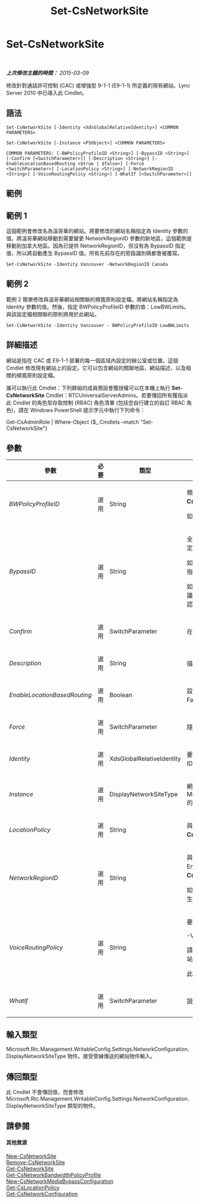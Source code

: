 ﻿---
title: Set-CsNetworkSite
TOCTitle: Set-CsNetworkSite
ms:assetid: 221a099c-72c4-4eb0-8812-6b2b7639a9ee
ms:mtpsurl: https://technet.microsoft.com/zh-tw/library/Gg398295(v=OCS.15)
ms:contentKeyID: 49290330
ms.date: 08/10/2015
mtps_version: v=OCS.15
ms.translationtype: HT
---

# Set-CsNetworkSite

 

_**上次修改主題的時間：** 2015-03-09_

修改針對通話許可控制 (CAC) 或增強型 9-1-1 (E9-1-1) 所定義的現有網站。Lync Server 2010 中已導入此 Cmdlet。

## 語法

    Set-CsNetworkSite [-Identity <XdsGlobalRelativeIdentity>] <COMMON PARAMETERS>

    Set-CsNetworkSite [-Instance <PSObject>] <COMMON PARAMETERS>

    COMMON PARAMETERS: [-BWPolicyProfileID <String>] [-BypassID <String>] [-Confirm [<SwitchParameter>]] [-Description <String>] [-EnableLocationBasedRouting <$true | $false>] [-Force <SwitchParameter>] [-LocationPolicy <String>] [-NetworkRegionID <String>] [-VoiceRoutingPolicy <String>] [-WhatIf [<SwitchParameter>]]

## 範例

## 範例 1

這個範例會修改名為溫哥華的網站。將要修改的網站名稱指定為 Identity 參數的值。將溫哥華網站移動到需要變更 NetworkRegionID 參數的新地區，這個範例是移動到加拿大地區。因為已提供 NetworkRegionID，但沒有為 BypassID 指定值，所以將自動產生 BypassID 值。所有先前存在的旁路識別碼都會被覆寫。

    Set-CsNetworkSite -Identity Vancouver -NetworkRegionID Canada

## 範例 2

範例 2 簡單修改與溫哥華網站相關聯的頻寬原則設定檔。將網站名稱指定為 Identity 參數的值。然後，指定 BWPolicyProfileID 參數的值：LowBWLimits。與該設定檔相關聯的原則將用於此網站。

    Set-CsNetworkSite -Identity Vancouver - BWPolicyProfileID LowBWLimits

## 詳細描述

網站是指在 CAC 或 E9-1-1 部署的每一個區域內設定的辦公室或位置。這個 Cmdlet 修改現有網站上的設定。它可以包含網站的關聯地區、網站描述，以及相關的頻寬原則設定檔。

誰可以執行此 Cmdlet：下列群組的成員預設會獲授權可以在本機上執行 **Set-CsNetworkSite** Cmdlet：RTCUniversalServerAdmins。若要傳回所有獲指派此 Cmdlet 的角色型存取控制 (RBAC) 角色清單 (包括您自行建立的自訂 RBAC 角色)，請在 Windows PowerShell 提示字元中執行下列命令：

Get-CsAdminRole | Where-Object {$\_.Cmdlets –match "Set-CsNetworkSite"}

## 參數


<table>
<colgroup>
<col style="width: 25%" />
<col style="width: 25%" />
<col style="width: 25%" />
<col style="width: 25%" />
</colgroup>
<thead>
<tr class="header">
<th>參數</th>
<th>必要</th>
<th>類型</th>
<th>說明</th>
</tr>
</thead>
<tbody>
<tr class="odd">
<td><p><em>BWPolicyProfileID</em></p></td>
<td><p>選用</p></td>
<td><p>String</p></td>
<td><p>頻寬原則設定檔 (可定義該網站的限制) 的 Identity。您可以呼叫 <strong>Get-CsNetworkBandwidthPolicyProfile</strong> Cmdlet 擷取可用的設定檔清單。</p>
<p>如果您指定此參數的值，您還必須指定 NetworkRegionID 參數的值。</p></td>
</tr>
<tr class="even">
<td><p><em>BypassID</em></p></td>
<td><p>選用</p></td>
<td><p>String</p></td>
<td><p>全域唯一識別碼 (GUID)。可使用此 GUID，在 CAC 或 E9-1-1 網路組態內部將網站對應至媒體旁路設定。(呼叫 <strong>New-CsNetworkMediaBypassConfiguration</strong> Cmdlet 時使用此 BypassID 值)。</p>
<p>如果您指定此參數的值，您還必須指定 NetworkRegionID 參數的值。如果您沒有指定此參數的值，但您指定 NetworkRegionID，則會自動產生 BypassID。</p>
<p>如果您明確指定值，則必須是 GUID 格式 (例如，3b24a047-dce6-48b2-9f20-9fbff17ed62a)。建議您提供 NetworkRegionID 的值，並允許自動產生 BypassID 值。如果您手動輸入值，您會收到一個確認提示，確定您不想自動產生值。</p></td>
</tr>
<tr class="odd">
<td><p><em>Confirm</em></p></td>
<td><p>選用</p></td>
<td><p>SwitchParameter</p></td>
<td><p>在執行命令前先提示確認。</p></td>
</tr>
<tr class="even">
<td><p><em>Description</em></p></td>
<td><p>選用</p></td>
<td><p>String</p></td>
<td><p>描述網站的字串。可使用此參數提供網站適用對象的更多描述性說明，或單獨透過 Identity 表示位置。</p></td>
</tr>
<tr class="odd">
<td><p><em>EnableLocationBasedRouting</em></p></td>
<td><p>選用</p></td>
<td><p>Boolean</p></td>
<td><p>設為 True 時，管理語音路由會同時將使用者撥打電話及使用者接聽電話的位置納入考慮，預設值為 False。</p></td>
</tr>
<tr class="even">
<td><p><em>Force</em></p></td>
<td><p>選用</p></td>
<td><p>SwitchParameter</p></td>
<td><p>隱藏變更前所顯示的確認提示。</p></td>
</tr>
<tr class="odd">
<td><p><em>Identity</em></p></td>
<td><p>選用</p></td>
<td><p>XdsGlobalRelativeIdentity</p></td>
<td><p>要修改之網站的唯一識別碼。只會在全域範圍建立網站，所以您不必指定範圍。但是您必須僅指定網站 ID。</p></td>
</tr>
<tr class="even">
<td><p><em>Instance</em></p></td>
<td><p>選用</p></td>
<td><p>DisplayNetworkSiteType</p></td>
<td><p>網站物件的參考 (類型 Microsoft.Rtc.Management.WritableConfig.Settings.NetworkConfiguration.DisplayNetworkSiteType 的物件)。您可以呼叫 <strong>Get-CsNetworkSite</strong> Cmdlet 來擷取此物件。</p></td>
</tr>
<tr class="odd">
<td><p><em>LocationPolicy</em></p></td>
<td><p>選用</p></td>
<td><p>String</p></td>
<td><p>與這個網站相關聯的位置原則名稱。位置原則指派特定的 E9-1-1 設定至網站。呼叫 <strong>Get-CsLocationPolicy</strong> Cmdlet 可擷取位置原則清單。</p></td>
</tr>
<tr class="even">
<td><p><em>NetworkRegionID</em></p></td>
<td><p>選用</p></td>
<td><p>String</p></td>
<td><p>與這個網站相關聯的網路地區 Identity。如果您要提供 BypassID (透過自動產生或手動)，或網路組態的 EnableBandwidthPolicyCheck 屬性設為 True，則此參數必須包含值。您可以透過呼叫 <strong>Get-CsNetworkConfiguration</strong> Cmdlet 來擷取網路組態設定。</p>
<p>如果 BypassID 已存在於這個網站上，並且沒有指定 BypassID 參數值，則現有的 BypassID 會被自動產生的 BypassID 覆寫。</p></td>
</tr>
<tr class="odd">
<td><p><em>VoiceRoutingPolicy</em></p></td>
<td><p>選用</p></td>
<td><p>String</p></td>
<td><p>要指派至網站的個別使用者語音路由原則。例如：</p>
<p>-VoiceRoutingPolicy &quot;RedmondVoiceRouting”</p>
<p>請注意，您必須指定每個使用者原則；無法使用 VoiceRoutingPolicy 參數將全域及/或網站原則指派至網站。</p>
<p>此參數已在 Lync Server 2013 的 2013 年 2 月版本中導入。</p></td>
</tr>
<tr class="even">
<td><p><em>WhatIf</em></p></td>
<td><p>選用</p></td>
<td><p>SwitchParameter</p></td>
<td><p>說明執行命令時若不實際執行命令的後果。</p></td>
</tr>
</tbody>
</table>


## 輸入類型

Microsoft.Rtc.Management.WritableConfig.Settings.NetworkConfiguration.DisplayNetworkSiteType 物件。接受管線傳送的網站物件輸入。

## 傳回類型

此 Cmdlet 不會傳回值，而會修改 Microsoft.Rtc.Management.WritableConfig.Settings.NetworkConfiguration.DisplayNetworkSiteType 類型的物件。

## 請參閱

#### 其他資源

[New-CsNetworkSite](new-csnetworksite.md)  
[Remove-CsNetworkSite](remove-csnetworksite.md)  
[Get-CsNetworkSite](get-csnetworksite.md)  
[Get-CsNetworkBandwidthPolicyProfile](get-csnetworkbandwidthpolicyprofile.md)  
[New-CsNetworkMediaBypassConfiguration](new-csnetworkmediabypassconfiguration.md)  
[Get-CsLocationPolicy](get-cslocationpolicy.md)  
[Get-CsNetworkConfiguration](get-csnetworkconfiguration.md)

